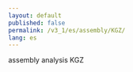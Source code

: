 ```yaml
---
layout: default
published: false
permalink: /v3_1/es/assembly/KGZ/
lang: es
---
```


assembly analysis KGZ
